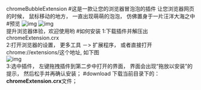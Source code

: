 chromeBubbleExtension
#这是一款让您的浏览器冒泡泡的插件
让您浏览器网页的时候， 鼠标移动的地方， 一直出现萌萌的泡泡， 仿佛置身于一片汪洋大海之中
#预览
![img](http://images2015.cnblogs.com/blog/497865/201702/497865-20170228192415938-590156477.png)
![img](http://images2015.cnblogs.com/blog/497865/201703/497865-20170301165428813-270833732.gif)    
提升浏览器体验，欢迎使用哟
#如何安装
1:下载插件并解压出 chromeExtension.crx   
2:打开浏览器的设置， 更多工具 －> 扩展程序， 或者直接打开 chrome://extensions/这个地址, 如下图   
![img](http://images2015.cnblogs.com/blog/497865/201703/497865-20170301192031501-1761314873.png)   
3:选中插件， 左键拖拽插件到第二步中打开的界面， 界面会出现“拖放以安装”的提示， 然后松手并再确认安装；
#download
下载当前目录下的：**chromeExtension.crx**文件；


